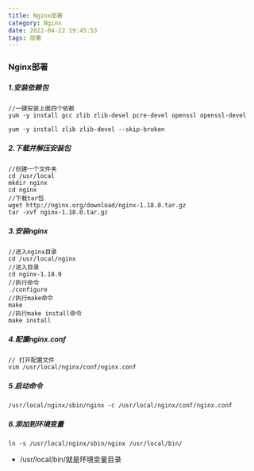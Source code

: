 ```yaml
---
title: Nginx部署
category: Nginx
date: 2022-04-22 19:45:53
tags: 部署
---
```

### Nginx部署

##### 1.安装依赖包

```
//一键安装上面四个依赖
yum -y install gcc zlib zlib-devel pcre-devel openssl openssl-devel
```

```
yum -y install zlib zlib-devel --skip-broken
```



##### 2.下载并解压安装包

```
//创建一个文件夹
cd /usr/local
mkdir nginx
cd nginx
//下载tar包
wget http://nginx.org/download/nginx-1.18.0.tar.gz
tar -xvf nginx-1.18.0.tar.gz
```

##### 3.安装nginx

```
//进入nginx目录
cd /usr/local/nginx
//进入目录
cd nginx-1.18.0
//执行命令
./configure
//执行make命令
make
//执行make install命令
make install
```

##### 4.配置nginx.conf

```
// 打开配置文件
vim /usr/local/nginx/conf/nginx.conf
```

##### 5.启动命令

```
/usr/local/nginx/sbin/nginx -c /usr/local/nginx/conf/nginx.conf
```

##### 6.添加到环境变量

```
ln -s /usr/local/nginx/sbin/nginx /usr/local/bin/
```

- /usr/local/bin/就是环境变量目录